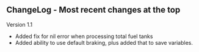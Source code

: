 ## ChangeLog - Most recent changes at the top

Version 1.1
- Added fix for nil error when processing total fuel tanks
- Added ability to use default braking, plus added that to save variables.
